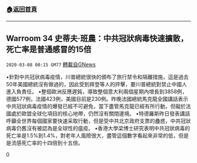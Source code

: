 ###  [:house:返回首頁](https://github.com/ourhimalayas/txt)
---

## Warroom 34 史蒂夫·班農：中共冠狀病毒快速擴散，死亡率是普通感冒的15倍
`2020-03-08 00:15 GM77` [轉載自GNews](https://gnews.org/zh-hant/133722/)

•針對中共冠狀病毒疫情，川普總統很快的頒布了旅行禁令和隔離措施，這是過去50年美國總統沒有做過的，因此受到拜登等人的抨擊，要川普總統對禁止中國人進入負責任。
•整個歐洲反應遲鈍，導致整個意大利兩個星期內增長到3858例，德國577例，法國423例，美國目前是230例。昨晚法國總統馬克龍全國講話表示中共冠狀病毒疫情的爆發已經不可避免，當下盡管馬克龍已經有所行動，但礙於法國處於歐盟全球化項目的核心地帶，仍然沒有關閉邊境。
•特德羅斯昨日發表講話呼籲全世界每個國家要快速采取行動，但是受中共北京政府支票的蠱惑，中共冠狀病毒仍舊沒有被認為是全球性的瘟疫。
•香港大學梁博士研究表明中共冠狀病毒的死亡率是1.5%到1.4%，對老年人風險很大，盡管這個數字看起來非常的低，但是是流感死亡率的十四倍到十五倍。

0
